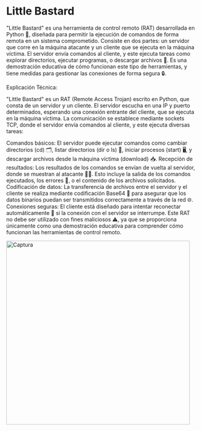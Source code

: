# Little Bastard
"Little Bastard" es una herramienta de control remoto (RAT) desarrollada en Python 🐍, diseñada para permitir la ejecución de comandos de forma remota en un sistema comprometido. Consiste en dos partes: un servidor que corre en la máquina atacante y un cliente que se ejecuta en la máquina víctima. El servidor envía comandos al cliente, y este ejecuta tareas como explorar directorios, ejecutar programas, o descargar archivos 📂. Es una demostración educativa de cómo funcionan este tipo de herramientas, y tiene medidas para gestionar las conexiones de forma segura 🔒.

Explicación Técnica:

"Little Bastard" es un RAT (Remote Access Trojan) escrito en Python, que consta de un servidor y un cliente. El servidor escucha en una IP y puerto determinados, esperando una conexión entrante del cliente, que se ejecuta en la máquina víctima. La comunicación se establece mediante sockets TCP, donde el servidor envía comandos al cliente, y este ejecuta diversas tareas:

Comandos básicos: El servidor puede ejecutar comandos como cambiar directorios (cd) 🗂️, listar directorios (dir o ls) 📑, iniciar procesos (start) 🖥️, y descargar archivos desde la máquina víctima (download) 📥.
Recepción de resultados: Los resultados de los comandos se envían de vuelta al servidor, donde se muestran al atacante 👨‍💻. Esto incluye la salida de los comandos ejecutados, los errores 🚫, o el contenido de los archivos solicitados.
Codificación de datos: La transferencia de archivos entre el servidor y el cliente se realiza mediante codificación Base64 🔐 para asegurar que los datos binarios puedan ser transmitidos correctamente a través de la red 🌐.
Conexiones seguras: El cliente está diseñado para intentar reconectar automáticamente 🔄 si la conexión con el servidor se interrumpe.
Este RAT no debe ser utilizado con fines maliciosos ⚠️, ya que se proporciona únicamente como una demostración educativa para comprender cómo funcionan las herramientas de control remoto.


<img width="486" alt="Captura" src="https://github.com/user-attachments/assets/c7ace769-0a95-4cbf-9720-f0abbd7e43de" />

